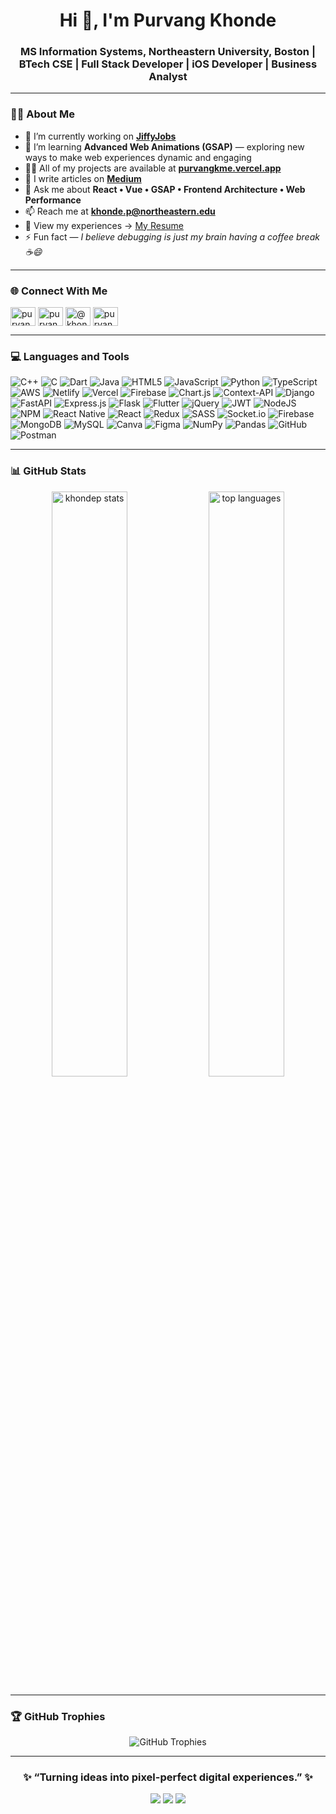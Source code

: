 <h1 align="center">Hi 👋, I'm Purvang Khonde</h1>
<h3 align="center">MS Information Systems, Northeastern University, Boston | BTech CSE | Full Stack Developer | iOS Developer | Business Analyst</h3>


---

### 👨‍💻 About Me

- 🔭 I’m currently working on **[JiffyJobs](https://github.com/priyank-neu/JiffyJobs)**
- 🌱 I’m learning **Advanced Web Animations (GSAP)** — exploring new ways to make web experiences dynamic and engaging
- 👨‍💻 All of my projects are available at **[purvangkme.vercel.app](https://purvangkme.vercel.app/)**
- 📝 I write articles on **[Medium](https://medium.com/@khonde.p)**
- 💬 Ask me about **React • Vue • GSAP • Frontend Architecture • Web Performance**
- 📫 Reach me at **khonde.p@northeastern.edu**
- 📄 View my experiences → [My Resume](https://northeastern-my.sharepoint.com/:w:/r/personal/khonde_p_northeastern_edu/Documents/PURVANG%20KHONDE.docx?d=w2af2df70ea6240ac9f72c3a90220cd8a&csf=1&web=1&e=IjYVcX)
- ⚡ Fun fact — *I believe debugging is just my brain having a coffee break ☕😄*

---

### 🌐 Connect With Me
<p align="left">
  <a href="https://linkedin.com/in/purvangk" target="blank"><img align="center" src="https://raw.githubusercontent.com/rahuldkjain/github-profile-readme-generator/master/src/images/icons/Social/linked-in-alt.svg" alt="purvangk" height="30" width="40" /></a>
  <a href="https://instagram.com/purvang.k" target="blank"><img align="center" src="https://raw.githubusercontent.com/rahuldkjain/github-profile-readme-generator/master/src/images/icons/Social/instagram.svg" alt="purvang.k" height="30" width="40" /></a>
  <a href="https://medium.com/@khonde.p" target="blank"><img align="center" src="https://raw.githubusercontent.com/rahuldkjain/github-profile-readme-generator/master/src/images/icons/Social/medium.svg" alt="@khonde.p" height="30" width="40" /></a>
  <a href="https://www.youtube.com/@Purvang-Khonde" target="blank"><img align="center" src="https://raw.githubusercontent.com/rahuldkjain/github-profile-readme-generator/master/src/images/icons/Social/youtube.svg" alt="purvang-khonde" height="30" width="40" /></a>
</p>

---

### 💻 Languages and Tools

![C++](https://img.shields.io/badge/c++-%2300599C.svg?style=for-the-badge&logo=c%2B%2B&logoColor=white) ![C](https://img.shields.io/badge/c-%2300599C.svg?style=for-the-badge&logo=c&logoColor=white) ![Dart](https://img.shields.io/badge/dart-%230175C2.svg?style=for-the-badge&logo=dart&logoColor=white) ![Java](https://img.shields.io/badge/java-%23ED8B00.svg?style=for-the-badge&logo=openjdk&logoColor=white) ![HTML5](https://img.shields.io/badge/html5-%23E34F26.svg?style=for-the-badge&logo=html5&logoColor=white) ![JavaScript](https://img.shields.io/badge/javascript-%23323330.svg?style=for-the-badge&logo=javascript&logoColor=%23F7DF1E) ![Python](https://img.shields.io/badge/python-3670A0?style=for-the-badge&logo=python&logoColor=ffdd54) ![TypeScript](https://img.shields.io/badge/typescript-%23007ACC.svg?style=for-the-badge&logo=typescript&logoColor=white) ![AWS](https://img.shields.io/badge/AWS-%23FF9900.svg?style=for-the-badge&logo=amazon-aws&logoColor=white) ![Netlify](https://img.shields.io/badge/netlify-%23000000.svg?style=for-the-badge&logo=netlify&logoColor=#00C7B7) ![Vercel](https://img.shields.io/badge/vercel-%23000000.svg?style=for-the-badge&logo=vercel&logoColor=white) ![Firebase](https://img.shields.io/badge/firebase-%23039BE5.svg?style=for-the-badge&logo=firebase) ![Chart.js](https://img.shields.io/badge/chart.js-F5788D.svg?style=for-the-badge&logo=chart.js&logoColor=white) ![Context-API](https://img.shields.io/badge/Context--Api-000000?style=for-the-badge&logo=react) ![Django](https://img.shields.io/badge/django-%23092E20.svg?style=for-the-badge&logo=django&logoColor=white) ![FastAPI](https://img.shields.io/badge/FastAPI-005571?style=for-the-badge&logo=fastapi) ![Express.js](https://img.shields.io/badge/express.js-%23404d59.svg?style=for-the-badge&logo=express&logoColor=%2361DAFB) ![Flask](https://img.shields.io/badge/flask-%23000.svg?style=for-the-badge&logo=flask&logoColor=white) ![Flutter](https://img.shields.io/badge/Flutter-%2302569B.svg?style=for-the-badge&logo=Flutter&logoColor=white) ![jQuery](https://img.shields.io/badge/jquery-%230769AD.svg?style=for-the-badge&logo=jquery&logoColor=white) ![JWT](https://img.shields.io/badge/JWT-black?style=for-the-badge&logo=JSON%20web%20tokens) ![NodeJS](https://img.shields.io/badge/node.js-6DA55F?style=for-the-badge&logo=node.js&logoColor=white) ![NPM](https://img.shields.io/badge/NPM-%23CB3837.svg?style=for-the-badge&logo=npm&logoColor=white) ![React Native](https://img.shields.io/badge/react_native-%2320232a.svg?style=for-the-badge&logo=react&logoColor=%2361DAFB) ![React](https://img.shields.io/badge/react-%2320232a.svg?style=for-the-badge&logo=react&logoColor=%2361DAFB) ![Redux](https://img.shields.io/badge/redux-%23593d88.svg?style=for-the-badge&logo=redux&logoColor=white) ![SASS](https://img.shields.io/badge/SASS-hotpink.svg?style=for-the-badge&logo=SASS&logoColor=white) ![Socket.io](https://img.shields.io/badge/Socket.io-black?style=for-the-badge&logo=socket.io&badgeColor=010101) ![Firebase](https://img.shields.io/badge/firebase-a08021?style=for-the-badge&logo=firebase&logoColor=ffcd34) ![MongoDB](https://img.shields.io/badge/MongoDB-%234ea94b.svg?style=for-the-badge&logo=mongodb&logoColor=white) ![MySQL](https://img.shields.io/badge/mysql-4479A1.svg?style=for-the-badge&logo=mysql&logoColor=white) ![Canva](https://img.shields.io/badge/Canva-%2300C4CC.svg?style=for-the-badge&logo=Canva&logoColor=white) ![Figma](https://img.shields.io/badge/figma-%23F24E1E.svg?style=for-the-badge&logo=figma&logoColor=white) ![NumPy](https://img.shields.io/badge/numpy-%23013243.svg?style=for-the-badge&logo=numpy&logoColor=white) ![Pandas](https://img.shields.io/badge/pandas-%23150458.svg?style=for-the-badge&logo=pandas&logoColor=white) ![GitHub](https://img.shields.io/badge/github-%23121011.svg?style=for-the-badge&logo=github&logoColor=white) ![Postman](https://img.shields.io/badge/Postman-FF6C37?style=for-the-badge&logo=postman&logoColor=white)
 

---

### 📊 GitHub Stats
<p align="center">
  <img src="https://github-readme-stats.vercel.app/api?username=khondep&show_icons=true&theme=tokyonight" alt="khondep stats" width="49%" />
  <img src="https://github-readme-stats.vercel.app/api/top-langs?username=khondep&layout=compact&theme=tokyonight" alt="top languages" width="49%" />
</p>

---

### 🏆 GitHub Trophies
<p align="center">
  <img src="https://github-profile-trophy.vercel.app/?username=khondep&theme=dracula&margin-w=15&margin-h=15" alt="GitHub Trophies" />
</p>

---


<h3 align="center">✨ “Turning ideas into pixel-perfect digital experiences.” ✨</h3>

<p align="center">
  <a href="https://purvangkme.vercel.app/"><img src="https://img.shields.io/badge/🌐 Visit My Portfolio-000?style=for-the-badge&logo=firefox&logoColor=white" /></a>
  <a href="https://linkedin.com/in/purvangk"><img src="https://img.shields.io/badge/LinkedIn-0077B5?style=for-the-badge&logo=linkedin&logoColor=white" /></a>
  <a href="https://medium.com/@khonde.p"><img src="https://img.shields.io/badge/Medium-000000?style=for-the-badge&logo=medium&logoColor=white" /></a>
</p>
